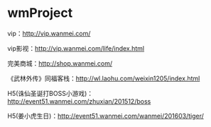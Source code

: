 # wmProject
vip：http://vip.wanmei.com/

vip影视：http://vip.wanmei.com/life/index.html

完美商城：http://shop.wanmei.com/

《武林外传》同福客栈：http://wl.laohu.com/weixin1205/index.html

H5(诛仙圣诞打BOSS小游戏)：http://event51.wanmei.com/zhuxian/201512/boss

H5(姜小虎生日)：http://event51.wanmei.com/wanmei/201603/tiger/


